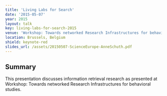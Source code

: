 ```yaml
---
title: 'Living Labs for Search'
date: '2015-05-07'
year: 2015
layout: talk
key: living-labs-for-search-2015
venue: 'Workshop: Towards networked Research Infrastructures for behavioral studies'
location: Brussels, Belgium
shield: keynote-red
slides_url: /assets/20150507-ScienceEurope-AnneSchuth.pdf
---
```


## Summary

This presentation discusses information retrieval research as presented at Workshop: Towards networked Research Infrastructures for behavioral studies.

